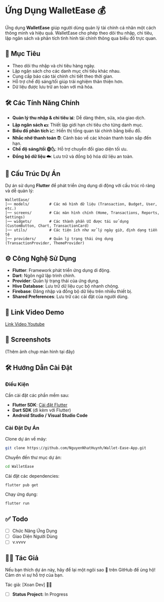 # Ứng Dụng WalletEase 💰

Ứng dụng **WalletEase** giúp người dùng quản lý tài chính cá nhân một cách thông minh và hiệu quả. WalletEase cho phép theo dõi thu nhập, chi tiêu, lập ngân sách và phân tích tình hình tài chính thông qua biểu đồ trực quan.

## 🎯 Mục Tiêu

- Theo dõi thu nhập và chi tiêu hàng ngày.
- Lập ngân sách cho các danh mục chi tiêu khác nhau.
- Cung cấp báo cáo tài chính chi tiết theo thời gian.
- Hỗ trợ chế độ sáng/tối giúp trải nghiệm thân thiện hơn.
- Dữ liệu được lưu trữ an toàn với mã hóa.

## 🛠️ Các Tính Năng Chính

- **Quản lý thu nhập & chi tiêu 📊**: Dễ dàng thêm, sửa, xóa giao dịch.
- **Lập ngân sách 💵**: Thiết lập giới hạn chi tiêu cho từng danh mục.
- **Biểu đồ phân tích 📈**: Hiển thị tổng quan tài chính bằng biểu đồ.
- **Nhắc nhở thanh toán ⏰**: Cảnh báo về các khoản thanh toán sắp đến hạn.
- **Chế độ sáng/tối 🌞🌜**: Hỗ trợ chuyển đổi giao diện tối ưu.
- **Đồng bộ dữ liệu ☁️**: Lưu trữ và đồng bộ hóa dữ liệu an toàn.

## 📁 Cấu Trúc Dự Án

Dự án sử dụng **Flutter** để phát triển ứng dụng di động với cấu trúc rõ ràng và dễ quản lý:

```
WalletEase/
│── models/         # Các mô hình dữ liệu (Transaction, Budget, User, etc.)
│── screens/        # Các màn hình chính (Home, Transactions, Reports, Settings)
│── widgets/        # Các thành phần UI được tái sử dụng (CustomButton, Chart, TransactionCard)
│── utils/          # Các tiện ích như xử lý ngày giờ, định dạng tiền tệ
│── providers/      # Quản lý trạng thái ứng dụng (TransactionProvider, ThemeProvider)
```

## ⚙️ Công Nghệ Sử Dụng

- **Flutter**: Framework phát triển ứng dụng di động.
- **Dart**: Ngôn ngữ lập trình chính.
- **Provider**: Quản lý trạng thái của ứng dụng.
- **Hive Database**: Lưu trữ dữ liệu cục bộ nhanh chóng.
- **Firebase**: Đăng nhập và đồng bộ dữ liệu trên nhiều thiết bị.
- **Shared Preferences**: Lưu trữ các cài đặt của người dùng.

## 🎥 Link Video Demo

[Link Video Youtube](#)

## 📸 Screenshots

(Thêm ảnh chụp màn hình tại đây)

## 🛠️ Hướng Dẫn Cài Đặt

### Điều Kiện

Cần cài đặt các phần mềm sau:

- **Flutter SDK**: [Cài đặt Flutter](https://flutter.dev/docs/get-started/install)
- **Dart SDK** (đi kèm với Flutter)
- **Android Studio / Visual Studio Code**

### Cài Đặt Dự Án

Clone dự án về máy:

```sh
git clone https://github.com/NguyenNhatHuynh/Wallet-Ease-App.git
```

Chuyển đến thư mục dự án:

```sh
cd WalletEase
```

Cài đặt các dependencies:

```sh
flutter pub get
```

Chạy ứng dụng:

```sh
flutter run
```

## ✅ Todo

- [ ] Chức Năng Ứng Dụng
- [ ] Giao Diện Người Dùng
- [ ] v.vvvv
## 👨‍💻 Tác Giả

Nếu bạn thích dự án này, hãy để lại một ngôi sao 🌟 trên GitHub để ủng hộ! Cảm ơn vì sự hỗ trợ của bạn.

Tác giả: [Xoan Dev] 👨‍💻

- [ ] **Status Project:** In Progress

